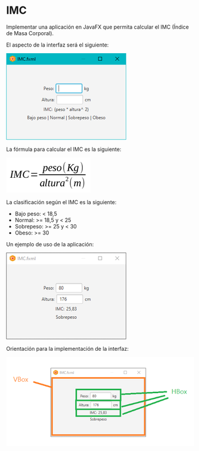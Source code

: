 # IMC

Implementar una aplicación en JavaFX que permita calcular el IMC (Índice de Masa Corporal).

El aspecto de la interfaz será el siguiente:

![](https://github.com/Ayoamaro/IMC/blob/main/docs/images/imc.png?raw=true)

La fórmula para calcular el IMC es la siguiente:

![](https://github.com/Ayoamaro/IMC/blob/main/docs/images/formula-imc.png?raw=true)

La clasificación según el IMC es la siguiente:

- Bajo peso: < 18,5
- Normal: >= 18,5 y < 25
- Sobrepeso: >= 25 y < 30
- Obeso: >= 30

Un ejemplo de uso de la aplicación:

![](https://github.com/Ayoamaro/IMC/blob/main/docs/images/imc2.png?raw=true)

Orientación para la implementación de la interfaz:

![](https://github.com/Ayoamaro/IMC/blob/main/docs/images/paneles.png?raw=true)
